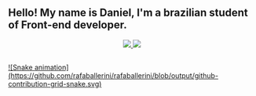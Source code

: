 ## Hello! My name is Daniel, I'm a brazilian student of Front-end developer.
<div align="center">
  <a href="https://github.com/DanielGouveiah">
  <img height="180em" src="https://github-readme-stats.vercel.app/api?username=DanielGouveiah&show_icons=true&theme=dracula&include_all_commits=true&count_private=true"/>
  <img height="180em" src="https://github-readme-stats.vercel.app/api/top-langs/?username=DanielGouveiah&layout=compact&langs_count=7&theme=dracula"/>
</div>

  ##
  <div> 
  ![Snake animation](https://github.com/rafaballerini/rafaballerini/blob/output/github-contribution-grid-snake.svg)
</div>
